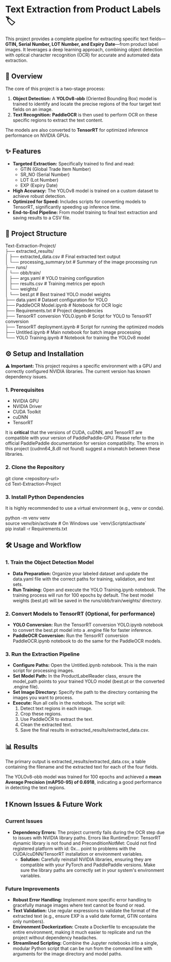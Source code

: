 # **Text Extraction from Product Labels 🏷️**

This project provides a complete pipeline for extracting specific text fields—**GTIN, Serial Number, LOT Number, and Expiry Date**—from product label images. It leverages a deep learning approach, combining object detection with optical character recognition (OCR) for accurate and automated data extraction.

## **🚀 Overview**

The core of this project is a two-stage process:

1. **Object Detection:** A **YOLOv8-obb** (Oriented Bounding Box) model is trained to identify and locate the precise regions of the four target text fields on an image.  
2. **Text Recognition:** **PaddleOCR** is then used to perform OCR on these specific regions to extract the text content.

The models are also converted to **TensorRT** for optimized inference performance on NVIDIA GPUs.

## **✨ Features**

* **Targeted Extraction:** Specifically trained to find and read:  
  * GTIN (Global Trade Item Number)  
  * SR\_NO (Serial Number)  
  * LOT (Lot Number)  
  * EXP (Expiry Date)  
* **High Accuracy:** The YOLOv8 model is trained on a custom dataset to achieve robust detection.  
* **Optimized for Speed:** Includes scripts for converting models to TensorRT, significantly speeding up inference time.  
* **End-to-End Pipeline:** From model training to final text extraction and saving results to a CSV file.

## **📂 Project Structure**

Text-Extraction-Project/  
├── extracted\_results/  
│   ├── extracted\_data.csv        \# Final extracted text output  
│   └── processing\_summary.txt    \# Summary of the image processing run  
├── runs/  
│   └── obb/train/  
│       ├── args.yaml             \# YOLO training configuration  
│       ├── results.csv           \# Training metrics per epoch  
│       └── weights/  
│           └── best.pt           \# Best trained YOLO model weights  
├── data.yaml                     \# Dataset configuration for YOLO  
├── PaddleOCR Model.ipynb         \# Notebook for OCR logic  
├── Requirements.txt              \# Project dependencies  
├── TensorRT conversion YOLO.ipynb \# Script for YOLO to TensorRT conversion  
├── TensorRT deployment.ipynb     \# Script for running the optimized models  
├── Untitled.ipynb                \# Main notebook for batch image processing  
└── YOLO Training.ipynb           \# Notebook for training the YOLOv8 model

## **⚙️ Setup and Installation**

**⚠️ Important:** This project requires a specific environment with a GPU and correctly configured NVIDIA libraries. The current version has known dependency issues.

### **1\. Prerequisites**

* NVIDIA GPU  
* NVIDIA Driver  
* CUDA Toolkit  
* cuDNN  
* TensorRT

It is **critical** that the versions of CUDA, cuDNN, and TensorRT are compatible with your version of PaddlePaddle-GPU. Please refer to the official PaddlePaddle documentation for version compatibility. The errors in this project (cudnn64\_8.dll not found) suggest a mismatch between these libraries.

### **2\. Clone the Repository**

git clone \<repository-url\>  
cd Text-Extraction-Project

### **3\. Install Python Dependencies**

It is highly recommended to use a virtual environment (e.g., venv or conda).

python \-m venv venv  
source venv/bin/activate  \# On Windows use \`venv\\Scripts\\activate\`  
pip install \-r Requirements.txt

## **🛠️ Usage and Workflow**

### **1\. Train the Object Detection Model**

* **Data Preparation:** Organize your labeled dataset and update the data.yaml file with the correct paths for training, validation, and test sets.  
* **Run Training:** Open and execute the YOLO Training.ipynb notebook. The training process will run for 100 epochs by default. The best model weights (best.pt) will be saved in the runs/obb/train/weights/ directory.

### **2\. Convert Models to TensorRT (Optional, for performance)**

* **YOLO Conversion:** Run the TensorRT conversion YOLO.ipynb notebook to convert the best.pt model into a .engine file for faster inference.  
* **PaddleOCR Conversion:** Run the TensorRT conversion PaddleOCR.ipynb notebook to do the same for the PaddleOCR models.

### **3\. Run the Extraction Pipeline**

* **Configure Paths:** Open the Untitled.ipynb notebook. This is the main script for processing images.  
* **Set Model Path:** In the ProductLabelReader class, ensure the model\_path points to your trained YOLO model (best.pt or the converted .engine file).  
* **Set Image Directory:** Specify the path to the directory containing the images you want to process.  
* **Execute:** Run all cells in the notebook. The script will:  
  1. Detect text regions in each image.  
  2. Crop these regions.  
  3. Use PaddleOCR to extract the text.  
  4. Clean the extracted text.  
  5. Save the final results in extracted\_results/extracted\_data.csv.

## **📊 Results**

The primary output is extracted\_results/extracted\_data.csv, a table containing the filename and the extracted text for each of the four fields.

The YOLOv8-obb model was trained for 100 epochs and achieved a **mean Average Precision (mAP50-95) of 0.6918**, indicating a good performance in detecting the text regions.

## **❗ Known Issues & Future Work**

### **Current Issues**

* **Dependency Errors:** The project currently fails during the OCR step due to issues with NVIDIA library paths. Errors like RuntimeError: TensorRT dynamic library is not found and PreconditionNotMet: Could not find registered platform with id: 0x... point to problems with the CUDA/cuDNN/TensorRT installation or environment variables.  
  * **Solution:** Carefully reinstall NVIDIA libraries, ensuring they are compatible with your PyTorch and PaddlePaddle versions. Make sure the library paths are correctly set in your system's environment variables.

### **Future Improvements**

* **Robust Error Handling:** Implement more specific error handling to gracefully manage images where text cannot be found or read.  
* **Text Validation:** Use regular expressions to validate the format of the extracted text (e.g., ensure EXP is a valid date format, GTIN contains only numbers).  
* **Environment Dockerization:** Create a Dockerfile to encapsulate the entire environment, making it much easier to replicate and run the project without dependency headaches.  
* **Streamlined Scripting:** Combine the Jupyter notebooks into a single, modular Python script that can be run from the command line with arguments for the image directory and model paths.